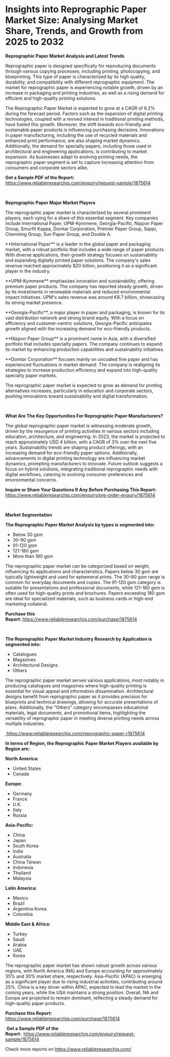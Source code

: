 <p><h1>Insights into Reprographic Paper Market Size: Analysing Market Share, Trends, and Growth from 2025 to 2032</h1></p><p><strong>Reprographic Paper Market Analysis and Latest Trends</strong></p>
<p><p>Reprographic paper is designed specifically for reproducing documents through various copying processes, including printing, photocopying, and blueprinting. This type of paper is characterized by its high quality, durability, and compatibility with different reprographic equipment. The market for reprographic paper is experiencing notable growth, driven by an increase in packaging and printing industries, as well as a rising demand for efficient and high-quality printing solutions.</p><p>The Reprographic Paper Market is expected to grow at a CAGR of 6.2% during the forecast period. Factors such as the expansion of digital printing technologies, coupled with a revived interest in traditional printing methods, have fueled this growth. Moreover, the shift towards eco-friendly and sustainable paper products is influencing purchasing decisions. Innovations in paper manufacturing, including the use of recycled materials and enhanced print performance, are also shaping market dynamics. Additionally, the demand for specialty papers, including those used in architectural and engineering applications, is contributing to market expansion. As businesses adapt to evolving printing needs, the reprographic paper segment is set to capture increasing attention from consumers and corporate sectors alike.</p></p>
<p><strong>Get a Sample PDF of the Report:&nbsp;</strong> <a href="https://www.reliableresearchiq.com/enquiry/request-sample/1875614?utm_campaign=2730&utm_medium=2&utm_source=Github&utm_content=ia&utm_term=01042025&utm_id=reprographic-paper">https://www.reliableresearchiq.com/enquiry/request-sample/1875614</a></p>
<p>&nbsp;</p>
<p><strong>Reprographic Paper Major Market Players</strong></p>
<p><p>The reprographic paper market is characterized by several prominent players, each vying for a share of this essential segment. Key companies include International Paper, UPM-Kymmene, Georgia-Pacific, Nippon Paper Group, Smurfit Kappa, Domtar Corporation, Premier Paper Group, Sappi, Chenming Group, Sun Paper Group, and Double A.</p><p>**International Paper** is a leader in the global paper and packaging market, with a robust portfolio that includes a wide range of paper products. With diverse applications, their growth strategy focuses on sustainability and expanding digitally printed paper solutions. The company's sales revenue reached approximately $20 billion, positioning it as a significant player in the industry.</p><p>**UPM-Kymmene** emphasizes innovation and sustainability, offering premium paper products. The company has reported steady growth, driven by its investments in renewable materials and reduced environmental impact initiatives. UPM's sales revenue was around €8.7 billion, showcasing its strong market presence.</p><p>**Georgia-Pacific**, a major player in paper and packaging, is known for its vast distribution network and strong brand equity. With a focus on efficiency and customer-centric solutions, Georgia-Pacific anticipates growth aligned with the increasing demand for eco-friendly products.</p><p>**Nippon Paper Group** is a prominent name in Asia, with a diversified portfolio that includes specialty papers. The company continues to expand its market by enhancing production capabilities and sustainability initiatives.</p><p>**Domtar Corporation** focuses mainly on uncoated fine paper and has experienced fluctuations in market demand. The company is realigning its strategies to increase production efficiency and expand into high-quality specialty paper markets.</p><p>The reprographic paper market is expected to grow as demand for printing alternatives increases, particularly in education and corporate sectors, pushing innovations toward sustainability and digital transformation.</p></p>
<p>&nbsp;</p>
<p><strong>What Are The Key Opportunities For Reprographic Paper Manufacturers?</strong></p>
<p><p>The global reprographic paper market is witnessing moderate growth, driven by the resurgence of printing activities in various sectors including education, architecture, and engineering. In 2023, the market is projected to reach approximately USD 4 billion, with a CAGR of 3% over the next five years. Sustainability trends are shaping product offerings, with an increasing demand for eco-friendly paper options. Additionally, advancements in digital printing technology are influencing market dynamics, prompting manufacturers to innovate. Future outlook suggests a focus on hybrid solutions, integrating traditional reprographic needs with digital workflows, catering to evolving consumer preferences and environmental concerns.</p></p>
<p><strong>Inquire or Share Your Questions If Any Before Purchasing This Report:</strong> <a href="https://www.reliableresearchiq.com/enquiry/pre-order-enquiry/1875614?utm_campaign=2730&utm_medium=2&utm_source=Github&utm_content=ia&utm_term=01042025&utm_id=reprographic-paper">https://www.reliableresearchiq.com/enquiry/pre-order-enquiry/1875614</a></p>
<p>&nbsp;</p>
<p><strong>Market Segmentation</strong></p>
<p><strong>The Reprographic Paper Market Analysis by types is segmented into:</strong></p>
<p><ul><li>Below 30 gsm</li><li>30-90 gsm</li><li>91-120 gsm</li><li>121-180 gsm</li><li>More than 180 gsm</li></ul></p>
<p><p>The reprographic paper market can be categorized based on weight, influencing its applications and characteristics. Papers below 30 gsm are typically lightweight and used for ephemeral prints. The 30-90 gsm range is common for everyday documents and copies. The 91-120 gsm category is suitable for presentations and professional documents, while 121-180 gsm is often used for high-quality prints and brochures. Papers exceeding 180 gsm are ideal for specialized materials, such as business cards or high-end marketing collateral.</p></p>
<p><strong>Purchase this Report:&nbsp;</strong><a href="https://www.reliableresearchiq.com/purchase/1875614?utm_campaign=2730&utm_medium=2&utm_source=Github&utm_content=ia&utm_term=01042025&utm_id=reprographic-paper">https://www.reliableresearchiq.com/purchase/1875614</a></p>
<p>&nbsp;</p>
<p><strong>The Reprographic Paper Market Industry Research by Application is segmented into:</strong></p>
<p><ul><li>Catalogues</li><li>Magazines</li><li>Architectural Designs</li><li>Others</li></ul></p>
<p><p>The reprographic paper market serves various applications, most notably in producing catalogues and magazines where high-quality printing is essential for visual appeal and information dissemination. Architectural designs benefit from reprographic paper as it provides precision for blueprints and technical drawings, allowing for accurate presentations of plans. Additionally, the "Others" category encompasses educational materials, legal documents, and promotional items, highlighting the versatility of reprographic paper in meeting diverse printing needs across multiple industries.</p></p>
<p><a href="https://www.reliableresearchiq.com/reprographic-paper-r1875614?utm_campaign=2730&utm_medium=2&utm_source=Github&utm_content=ia&utm_term=01042025&utm_id=reprographic-paper">&nbsp;https://www.reliableresearchiq.com/reprographic-paper-r1875614</a></p>
<p><strong>In terms of Region, the Reprographic Paper Market Players available by Region are:</strong></p>
<p>
    <p> <strong> North America: </strong>
        <ul>
            <li>United States</li>
            <li>Canada</li>
        </ul>
        </p> 
    <p> <strong> Europe: </strong>
        <ul>
            <li>Germany</li>
            <li>France</li>
            <li>U.K.</li>
            <li>Italy</li>
            <li>Russia</li>
        </ul>
        </p> 
    <p> <strong> Asia-Pacific: </strong>
        <ul>
            <li>China</li>
            <li>Japan</li>
            <li>South Korea</li>
            <li>India</li>
            <li>Australia</li>
            <li>China Taiwan</li>
            <li>Indonesia</li>
            <li>Thailand</li>
            <li>Malaysia</li>
        </ul>
        </p> 
    <p> <strong> Latin America: </strong>
        <ul>
            <li>Mexico</li>
            <li>Brazil</li>
            <li>Argentina Korea</li>
            <li>Colombia</li>
        </ul>
        </p> 
    <p> <strong> Middle East & Africa: </strong>
        <ul>
            <li>Turkey</li>
            <li>Saudi</li>
            <li>Arabia</li>
            <li>UAE</li>
            <li>Korea</li>
        </ul>
    </p>
    </p>
<p><p>The reprographic paper market has shown robust growth across various regions, with North America (NA) and Europe accounting for approximately 35% and 30% market share, respectively. Asia-Pacific (APAC) is emerging as a significant player due to rising industrial activities, contributing around 25%. China is a key driver within APAC, expected to lead the market in the coming years, while the USA maintains a strong position. Overall, NA and Europe are projected to remain dominant, reflecting a steady demand for high-quality paper products.</p></p>
<p><strong>Purchase this Report: </strong><a href="https://www.reliableresearchiq.com/purchase/1875614?utm_campaign=2730&utm_medium=2&utm_source=Github&utm_content=ia&utm_term=01042025&utm_id=reprographic-paper">https://www.reliableresearchiq.com/purchase/1875614</a></p>
<p>&nbsp;<strong>Get a Sample PDF of the Report:&nbsp;&nbsp;</strong><a href="https://www.reliableresearchiq.com/enquiry/request-sample/1875614?utm_campaign=2730&utm_medium=2&utm_source=Github&utm_content=ia&utm_term=01042025&utm_id=reprographic-paper">https://www.reliableresearchiq.com/enquiry/request-sample/1875614</a></p>
<p><strong></strong></p>
<p>Check more reports on <a href="https://www.reliableresearchiq.com/?utm_campaign=2730&utm_medium=2&utm_source=Github&utm_content=ia&utm_term=01042025&utm_id=reprographic-paper">https://www.reliableresearchiq.com/</a></p>